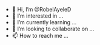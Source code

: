 - 👋 Hi, I’m @RobelAyeleD
- 👀 I’m interested in ...
- 🌱 I’m currently learning ...
- 💞️ I’m looking to collaborate on ...
- 📫 How to reach me ...

<!---
RobelAyeleD/RobelAyeleD is a ✨ special ✨ repository because its `README.md` (this file) appears on your GitHub profile.
You can click the Preview link to take a look at your changes.
--->
